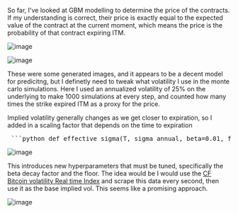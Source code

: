 So far, I've looked at GBM modelling to determine the price of the contracts. If my understanding is correct, their price is exactly equal to the expected value of the contract at the current moment, which means the price is the probability of that contract expiring ITM. 

![image](https://github.com/user-attachments/assets/01e6b7fd-5ab5-4406-9200-b4154a99c0a9)

![image](https://github.com/user-attachments/assets/41430c21-682d-4f0c-91ea-ee34aab8bbe9)

These were some generated images, and it appears to be a decent model for predicitng, but I definetly need to tweak what volatility I use in the monte carlo simulations. Here I used an annualized volatility of 25% on the underlying to make 1000 simulations at every step, and counted how many times the strike expired ITM as a proxy for the price.

Implied volatility generally changes as we get closer to expiration, so I added in a scaling factor that depends on the time to expiration

<pre> ```python def effective_sigma(T, sigma_annual, beta=0.01, floor=0.05, T0=30/365): # Avoid negative or zero T if T <= 0: return sigma_annual * floor scaling = (T / T0) ** beta return sigma_annual * max(scaling, floor) ``` </pre>

![image](https://github.com/user-attachments/assets/57cf6254-9f3a-4c26-829c-97a445ac1735)

This introduces new hyperparameters that must be tuned, specifically the beta decay factor and the floor. The idea would be I would use the [CF Bitcoin volatility Real time Index](https://www.cfbenchmarks.com/data/indices/BVX) and scrape this data every second, then use it as the base implied vol. This seems like a promising approach.

![image](https://github.com/user-attachments/assets/781eb3cb-94d6-4824-987b-64acb03b752a)


